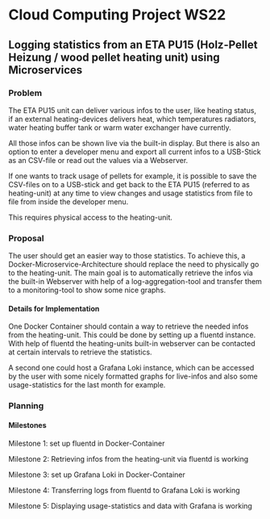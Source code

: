 # Cloud Computing Project WS22

## Logging statistics from an ETA PU15 (Holz-Pellet Heizung / wood pellet heating unit) using Microservices

### Problem
The ETA PU15 unit can deliver various infos to the user,
like heating status, if an external heating-devices delivers heat,
which temperatures radiators, water heating buffer tank
or warm water exchanger have currently.

All those infos can be shown live via the built-in display.
But there is also an option to enter a developer menu
and export all current infos to a USB-Stick as an CSV-file
or read out the values via a Webserver.

If one wants to track usage of pellets for example,
it is possible to save the CSV-files on to a USB-stick
and get back to the ETA PU15 (referred to as heating-unit)
at any time to view changes and usage statistics from file to file
from inside the developer menu.

This requires physical access to the heating-unit.

### Proposal
The user should get an easier way to those statistics.
To achieve this, a Docker-Microservice-Architecture should replace the need
to physically go to the heating-unit. The main goal is
to automatically retrieve the infos via the built-in Webserver
with help of a log-aggregation-tool and transfer them to a monitoring-tool
to show some nice graphs.

#### Details for Implementation
One Docker Container should contain a way to retrieve the needed infos
from the heating-unit. This could be done by setting up a fluentd instance.
With help of fluentd the heating-units built-in webserver can be contacted
at certain intervals to retrieve the statistics.

A second one could host a Grafana Loki instance, which can be accessed
by the user with some nicely formatted graphs for live-infos
and also some usage-statistics for the last month for example.

### Planning
#### Milestones
Milestone 1: set up fluentd in Docker-Container

Milestone 2: Retrieving infos from the heating-unit via fluentd is working

Milestone 3: set up Grafana Loki in Docker-Container

Milestone 4: Transferring logs from fluentd to Grafana Loki is working

Milestone 5: Displaying usage-statistics and data with Grafana is working

